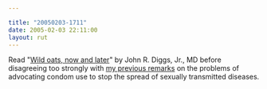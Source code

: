 ```yaml
---

title: "20050203-1711"
date: 2005-02-03 22:11:00
layout: rut
---
```


Read "<a href="http://www.townhall.com/columnists/GuestColumns/Diggs20050202.shtml">Wild
oats, now and later</a>" by John R. Diggs, Jr., MD before disagreeing
too strongly with <a href="./view.php?date=20050201-1039">my previous
remarks</a> on the problems of advocating condom use to stop the
spread of sexually transmitted diseases.

